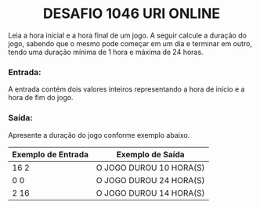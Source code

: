 <center><h1>DESAFIO 1046 URI ONLINE</h1></center>

<p>Leia a hora inicial e a hora final de um jogo. A seguir calcule a duração do jogo, sabendo que o mesmo pode começar em um dia e terminar em outro, tendo uma duração mínima de 1 hora e máxima de 24 horas.</p>

<h3>Entrada:</h3>

<p>A entrada contém dois valores inteiros representando a hora de início e a hora de fim do jogo.</p>

<h3>Saída:</h3>

<p>Apresente a duração do jogo conforme exemplo abaixo.</p>



| Exemplo de Entrada |    Exemplo de Saída     |
| ------------------ | :---------------------: |
| 16 2               | O JOGO DUROU 10 HORA(S) |
| 0 0                | O JOGO DUROU 24 HORA(S) |
| 2 16               | O JOGO DUROU 14 HORA(S) |

